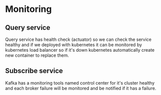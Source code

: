 # Monitoring

## Query service
Query service has health check (actuator) so we can check the service healthy and if we deployed with kubernetes it can be monitored by kubernetes load balancer so if it's down kubernetes automatically create new container to replace them.

## Subscribe service
Kafka has a monitoring tools named control center for it's cluster healthy and each broker failure will be monitored and be notified if it has a failure.